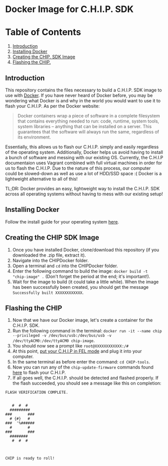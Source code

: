 # Docker Image for C.H.I.P. SDK

# Table of Contents
1. [Introduction](#introduction)
2. [Installing Docker](#installing-docker)
3. [Creating the CHIP. SDK Image](#creating-the-chip-sdk-image)
4. [Flashing the CHIP.](#flashing-the-chip)

## Introduction
This repository contains the files necessary to build a C.H.I.P. SDK image to use with [Docker](https://www.docker.com/). If you have never heard of Docker before, you may be wondering what Docker is and why in the world you would want to use it to flash your C.H.I.P. As per the Docker website:
> Docker containers wrap a piece of software in a complete filesystem that contains everything needed to run: code, runtime, system tools, system libraries – anything that can be installed on a server. This guarantees that the software will always run the same, regardless of its environment.

Essentially, this allows us to flash our C.H.I.P. simply and easily regardless of the operating system. Additionally, Docker helps us avoid having to install a bunch of software and messing with our existing OS. Currently, the C.H.I.P documentaion uses Vagrant combined with full virtual machines in order for us to flash the C.H.I.P. Due to the nature of this process, our computer could be slowed-down as well as use a lot of HDD/SSD space :( Docker is a lightweight alternative to all of this!

TL;DR:  Docker provides an easy, lightweight way to install the C.H.I.P. SDK across all operating systems without having to mess with our existing setup!

## Installing Docker
Follow the install guide for your operating system [here](https://www.docker.com/products/overview#/install_the_platform).

## Creating the CHIP SDK Image
1. Once you have installed Docker, clone/download this repository (if you downloaded the .zip file, extract it).
2. Navigate into the CHIPDocker folder.
3. Open a terminal and `cd` into the CHIPDocker folder.
4. Enter the following command to build the image: `docker build -t "chip-image" .` (Don't forget the period at the end; it's important!).
5. Wait for the image to build (it could take a little while). When the image has been successfully been created, you should get the message `Successfully built XXXXXXXXXXXX`.

## Flashing the CHIP
1. Now that we have our Docker image, let's create a container for the C.H.I.P. SDK.
2. Run the following command in the terminal: `docker run -it --name chip --privileged -v /dev/bus/usb:/dev/bus/usb -v /dev/ttyACM0:/dev/ttyACM0 chip-image`.
3. You should now see a prompt like `root@XXXXXXXXXXXX:/# `
4. At this point, [put your C.H.I.P in FEL mode](http://docs.getchip.com/chip.html#instructions) and plug it into your computer.
5. In the same terminal as before enter the command: `cd CHIP-tools`.
6. Now you can run any of the `chip-update-firmware` commands found [here](https://github.com/NextThingCo/CHIP-SDK) to flash your C.H.I.P.
7. If all goes well, the C.H.I.P. should be detected and flashed properly. If the flash succeeded, you should see a message like this on completion:

```
FLASH VERIFICATION COMPLETE.


   #  #  #
  #########
###       ###
  # {#}   #
###  '%######
  #       #
###       ###
  ########
   #  #  #



CHIP is ready to roll!
```
